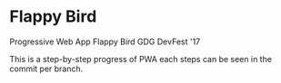 Flappy Bird
=========
Progressive Web App Flappy Bird GDG DevFest '17

This is a step-by-step progress of PWA each steps can be seen in the commit per branch.
